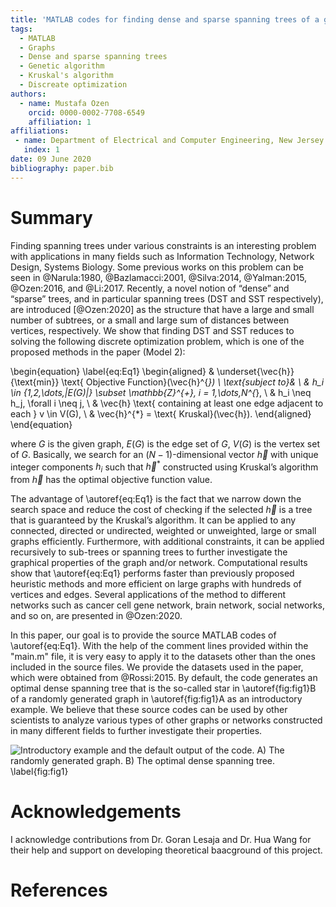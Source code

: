 ```yaml
---
title: 'MATLAB codes for finding dense and sparse spanning trees of a given graph'
tags:
  - MATLAB
  - Graphs
  - Dense and sparse spanning trees
  - Genetic algorithm
  - Kruskal's algorithm
  - Discreate optimization
authors:
  - name: Mustafa Ozen
    orcid: 0000-0002-7708-6549
    affiliation: 1
affiliations:
 - name: Department of Electrical and Computer Engineering, New Jersey Institute of Technology
   index: 1
date: 09 June 2020
bibliography: paper.bib
---
```


# Summary

Finding spanning trees under various constraints is an interesting problem with applications in many fields such as 
Information Technology, Network Design, Systems Biology. Some previous works on this problem can be seen in @Narula:1980,
@Bazlamacci:2001, @Silva:2014, @Yalman:2015, @Ozen:2016, and @Li:2017. Recently, a novel notion of “dense” and “sparse” 
trees, and in particular spanning trees (DST and SST respectively), are introduced [@Ozen:2020] as the structure 
that have a large and small number of subtrees, or a small and large sum of distances between vertices, respectively. 
We show that finding DST and SST reduces to solving the following discrete optimization problem, which is one of 
the proposed methods in the paper (Model 2):

\begin{equation}
\label{eq:Eq1}
	\begin{aligned}
		& \underset{\vec{h}}{\text{min}} \text{	Objective Function}(\vec{h}^{*}) \\
		\text{subject to}& \\
		& h_i \in \{1,2,\dots,|E(G)|\} \subset \mathbb{Z}^{+}, i = 1,\dots,N^{*},  \\
		& h_i \neq h_j, \forall i \neq j, \\
		& \vec{h} \text{ containing at least one edge adjacent to each } v \in V(G), \\
		& \vec{h}^{*} = \text{ Kruskal}(\vec{h}).
	\end{aligned}
\end{equation}

where $G$ is the given graph, $E(G)$ is the edge set of $G$, $V(G)$ is the vertex set of $G$. Basically, we search 
for an $(N−1)$-dimensional vector $\vec{h}$ with unique integer components $h_i$ such that $\vec{h}^{*}$ constructed 
using Kruskal’s algorithm from $\vec{h}$ has the optimal objective function value. 

The advantage of \autoref{eq:Eq1} is the fact that we narrow down the search space and reduce the cost of checking if 
the selected $\vec{h}$ is a tree that is guaranteed by the Kruskal’s algorithm. It can be applied to any connected, 
directed or undirected, weighted or unweighted, large or small graphs efficiently. Furthermore, with additional 
constraints, it can be applied recursively to sub-trees or spanning trees to further investigate the graphical properties 
of the graph and/or network. Computational results show that \autoref{eq:Eq1} performs faster than previously proposed 
heuristic methods and more efficient on large graphs with hundreds of vertices and edges. Several applications of 
the method to different networks such as cancer cell gene network, brain network, social networks, and so on, are 
presented in @Ozen:2020.

In this paper, our goal is to provide the source MATLAB codes of \autoref{eq:Eq1}. With the help of the comment lines 
provided within the "main.m" file, it is very easy to apply it to the datasets other than the ones included in the source 
files. We provide the datasets used in the paper, which were obtained from @Rossi:2015. By default, the code generates 
an optimal dense spanning tree that is the so-called star in \autoref{fig:fig1}B of a randomly generated graph in 
\autoref{fig:fig1}A as an introductory example. We believe that these source codes can be used by other scientists to 
analyze various types of other graphs or networks constructed in many different fields to further investigate their 
properties. 

![Introductory example and the default output of the code. A) The randomly generated graph. 
B) The optimal dense spanning tree. \label{fig:fig1}](fig1.png)

# Acknowledgements

I acknowledge contributions from Dr. Goran Lesaja and Dr. Hua Wang for their help and support on developing theoretical
baacground of this project.

# References
